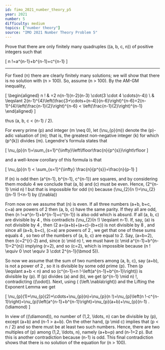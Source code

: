 ```yaml
---
id: fimo_2021_number_theory_p5
year: 2021
number: 5
difficulty: medium
topics: ["number theory"]
source: "IMO 2021 Number Theory Problem 5"
---
```


Prove that there are only finitely many quadruples \((a, b, c, n)\) of positive integers such that

\[
n !=a^{n-1}+b^{n-1}+c^{n-1}
\]

---
For fixed \(n\) there are clearly finitely many solutions; we will show that there is no solution with \(n > 100\). So, assume \(n > 100\). By the AM-GM inequality,

\[
\begin{aligned}
n ! & =2 n(n-1)(n-2)(n-3) \cdot(3 \cdot 4 \cdots(n-4)) \\
& \leqslant 2(n-1)^{4}\left(\frac{3+\cdots+(n-4)}{n-6}\right)^{n-6}=2(n-1)^{4}\left(\frac{n-1}{2}\right)^{n-6} < \left(\frac{n-1}{2}\right)^{n-1}
\end{aligned}
\]

thus \(a, b, c < (n-1) / 2\).

For every prime \(p\) and integer \(m \neq 0\), let \(\nu_{p}(m)\) denote the \(p\)-adic valuation of \(m\); that is, the greatest non-negative integer \(k\) for which \(p^{k}\) divides \(m\). Legendre's formula states that

\[
\nu_{p}(n !)=\sum_{s=1}^{\infty}\left\lfloor\frac{n}{p^{s}}\right\rfloor
\]

and a well-know corollary of this formula is that

\[
\nu_{p}(n !) < \sum_{s=1}^{\infty} \frac{n}{p^{s}}=\frac{n}{p-1}
\]

If \(n\) is odd then \(a^{n-1}, b^{n-1}, c^{n-1}\) are squares, and by considering them modulo 4 we conclude that \(a, b\) and \(c\) must be even. Hence, \(2^{n-1} \mid n\) ! but that is impossible for odd \(n\) because \(\nu_{2}(n !)=\nu_{2}((n-1) !)<n-1\) by \((\nabla)\)

From now on we assume that \(n\) is even. If all three numbers \(a+b, b+c, c+a\) are powers of 2 then \(a, b, c\) have the same parity. If they all are odd, then \(n !=a^{n-1}+b^{n-1}+c^{n-1}\) is also odd which is absurd. If all \(a, b, c\) are divisible by 4 , this contradicts \(\nu_{2}(n !) \leqslant n-1\). If, say, \(a\) is not divisible by 4 , then \(2 a=(a+b)+(a+c)-(b+c)\) is not divisible by 8 , and since all \(a+b, b+c\), \(c+a\) are powers of 2 , we get that one of these sums equals 4 , so two of the numbers of \(a, b, c\) are equal to 2. Say, \(a=b=2\), then \(c=2^{r}-2\) and, since \(c \mid n\) !, we must have \(c \mid a^{n-1}+b^{n-1}=2^{n}\) implying \(r=2\), and so \(c=2\), which is impossible because \(n ! \equiv 0 \not \equiv 3 \cdot 2^{n-1}(\bmod 5)\).

So now we assume that the sum of two numbers among \(a, b, c\), say \(a+b\), is not a power of 2 , so it is divisible by some odd prime \(p\). Then \(p \leqslant a+b < n\) and so \(c^{n-1}=n !-\left(a^{n-1}+b^{n-1}\right)\) is divisible by \(p\). If \(p\) divides \(a\) and \(b\), we get \(p^{n-1} \mid n\) !, contradicting \((\odot)\). Next, using ( \(\left.\nabla\right)\) and the Lifting the Exponent Lemma we get

\[
\nu_{p}(1)+\nu_{p}(2)+\cdots+\nu_{p}(n)=\nu_{p}(n !)=\nu_{p}\left(n !-c^{n-1}\right)=\nu_{p}\left(a^{n-1}+b^{n-1}\right)=\nu_{p}(a+b)+\nu_{p}(n-1) .(\diamond)
\]

In view of \((\diamond)\), no number of \(1,2, \ldots, n\) can be divisible by \(p\), except \(a+b\) and \(n-1 > a+b\). On the other hand, \(p \mid c\) implies that \(p < n / 2\) and so there must be at least two such numbers. Hence, there are two multiples of \(p\) among \(1,2, \ldots, n\), namely \(a+b=p\) and \(n-1=2 p\). But this is another contradiction because \(n-1\) is odd. This final contradiction shows that there is no solution of the equation for \(n > 100\).
